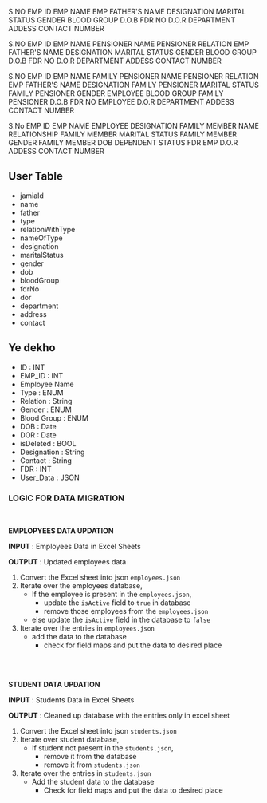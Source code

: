 S.NO EMP ID EMP NAME EMP FATHER'S NAME DESIGNATION MARITAL STATUS GENDER BLOOD GROUP D.O.B FDR NO D.O.R DEPARTMENT ADDESS CONTACT NUMBER

S.NO EMP ID EMP NAME PENSIONER NAME PENSIONER RELATION EMP FATHER'S NAME DESIGNATION MARITAL STATUS GENDER BLOOD GROUP D.O.B FDR NO D.O.R DEPARTMENT ADDESS CONTACT NUMBER

S.NO EMP ID EMP NAME FAMILY PENSIONER NAME PENSIONER RELATION EMP FATHER'S NAME DESIGNATION FAMILY PENSIONER MARITAL STATUS FAMILY PENSIONER GENDER EMPLOYEE BLOOD GROUP FAMILY PENSIONER D.O.B FDR NO EMPLOYEE D.O.R DEPARTMENT ADDESS CONTACT NUMBER

S.No EMP ID EMP NAME EMPLOYEE DESIGNATION FAMILY MEMBER NAME RELATIONSHIP FAMILY MEMBER MARITAL STATUS FAMILY MEMBER GENDER FAMILY MEMBER DOB DEPENDENT STATUS FDR EMP D.O.R ADDESS CONTACT NUMBER

## User Table

- jamiaId <!-- employee ID for employee and student Id fro student -->
- name
- father
- type <!-- EMPLOYEE, STUDENT, PENSIONER, FAMILY_PENSIONER,DEPENDENT -->
- relationWithType <!-- Relation of current user with type -->
- nameOfType <!-- in case of pensioner, it is n, or (family member name in case of family member) -->
- designation
- maritalStatus <!-- of current user -->
- gender
- dob
- bloodGroup <!-- A+ B+ O+ AB- AB+ A- B- O- -->
- fdrNo
- dor
- department
- address
- contact

## Ye dekho

- ID : INT
- EMP_ID : INT
- Employee Name
- Type : ENUM
- Relation : String
- Gender : ENUM
- Blood Group : ENUM
- DOB : Date
- DOR : Date
- isDeleted : BOOL
- Designation : String
- Contact : String
- FDR : INT
- User_Data : JSON
<!-- - PENSIONER_NAME : String
- PENSIONER_RELATION
- EMP_FATHER_NAME
- MARITAL_STATUS
- DEPARTMENT
- FAMILY_PENSIONER_NAME
- FAMILY_PENSIONER_MARITAL_STATUS
- FAMILY_PENSIONER_GENDER
- FAMILY_MEMBER_NAME
- RELATIONSHIP
  as -->

### LOGIC FOR DATA MIGRATION

<br />

<b>EMPLOPYEES DATA UPDATION</b>

<b>INPUT</b> : Employees Data in Excel Sheets

<b>OUTPUT</b> : Updated employees data

1. Convert the Excel sheet into json `employees.json`
2. Iterate over the employees database,
   - If the employee is present in the `employees.json`,
     - update the `isActive` field to `true` in database
     - remove those employees from the `employees.json`
   - else update the `isActive` field in the database to `false`
3. Iterate over the entries in `employees.json`
   - add the data to the database
     - check for field maps and put the data to desired place

<br />

<br />

<b>STUDENT DATA UPDATION</b>

<b>INPUT</b> : Students Data in Excel Sheets

<b>OUTPUT</b> : Cleaned up database with the entries only in excel sheet

1. Convert the Excel sheet into json `students.json`
2. Iterate over student database,
   - If student not present in the `students.json`,
     - remove it from the database
     - remove it from `students.json`
3. Iterate over the entries in `students.json`
   - Add the student data to the database
     - Check for field maps and put the data to desired place
